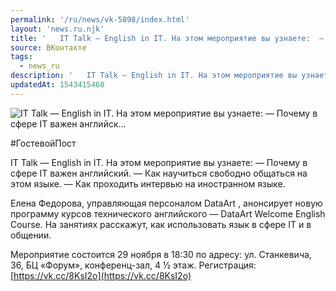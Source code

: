 ```yaml
---
permalink: '/ru/news/vk-5898/index.html'
layout: 'news.ru.njk'
title: '   IT Talk — English in IT. На этом мероприятие вы узнаете:  — Почему в сфере IT важен английск…'
source: ВКонтакте
tags:
  - news_ru
description: '   IT Talk — English in IT. На этом мероприятие вы узнаете:  — Почему в сфере IT важен английск…'
updatedAt: 1543415460
---
```

![   IT Talk — English in IT. На этом мероприятие вы узнаете:  — Почему в сфере IT важен английск…](https://sun9-36.userapi.com/impf/c845522/v845522973/1461f8/k0uRxHsDgSA.jpg?size=1280x851&quality=96&proxy=1&sign=a0c0fdc2feeff4d98a4c106ea37b5e90&c_uniq_tag=95UI88zlM92qoU6fU3yPFoDstwBqG1_xqGurJyModss&type=album)

#ГостевойПост

IT Talk — English in IT. На этом мероприятие вы узнаете:
— Почему в сфере IT важен английский.
— Как научиться свободно общаться на этом языке.
— Как проходить интервью на иностранном языке.

Елена Федорова, управляющая персоналом DataArt , анонсирует новую программу курсов технического английского — DataArt Welcome English Course. На занятиях расскажут, как использовать язык в сфере IT и в общении.

Мероприятие состоится 29 ноября в 18:30 по адресу: ул. Станкевича, 36, БЦ «Форум», конференц-зал, 4 ½ этаж. Регистрация: [https://vk.cc/8KsI2o](https://vk.cc/8KsI2o)

